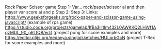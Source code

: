 Rock Paper Scissor game
Step 1:
Var... rock/paper/scissor ai and then player
var score ai and p
Step 2: 
Step 3: 
Links: 
https://www.geeksforgeeks.org/rock-paper-and-scissor-game-using-javascript/   (example of rps game)
https://studio.code.org/projects/gamelab/IfBa3Illtlm432L0AWKKQ2LHWf1AqzMDL_90_pRLtQ8/edit (project pong for score examples and more)
https://editor.p5js.org/nedavya.singla/sketches/HULorbGcN (project T-Rex for score examples and more)